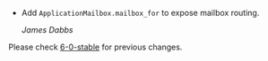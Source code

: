 * Add `ApplicationMailbox.mailbox_for` to expose mailbox routing.

  *James Dabbs*

Please check [6-0-stable](https://github.com/rails/rails/blob/6-0-stable/actionmailbox/CHANGELOG.md) for previous changes.
